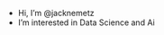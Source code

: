 - Hi, I’m @jacknemetz
- I’m interested in Data Science and Ai

<!---
jacknemetz/jacknemetz is a ✨ special ✨ repository because its `README.md` (this file) appears on your GitHub profile.
You can click the Preview link to take a look at your changes.
--->
